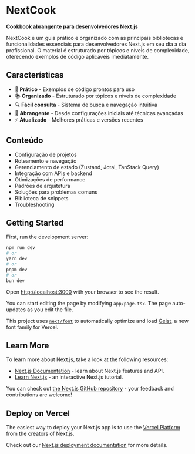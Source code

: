 # NextCook

**Cookbook abrangente para desenvolvedores Next.js**

NextCook é um guia prático e organizado com as principais bibliotecas e funcionalidades essenciais para desenvolvedores Next.js em seu dia a dia profissional. O material é estruturado por tópicos e níveis de complexidade, oferecendo exemplos de código aplicáveis imediatamente.

## Características

- 🍳 **Prático** - Exemplos de código prontos para uso
- 📚 **Organizado** - Estruturado por tópicos e níveis de complexidade
- 🔍 **Fácil consulta** - Sistema de busca e navegação intuitiva
- 🌟 **Abrangente** - Desde configurações iniciais até técnicas avançadas
- ⚡ **Atualizado** - Melhores práticas e versões recentes

## Conteúdo

- Configuração de projetos
- Roteamento e navegação
- Gerenciamento de estado (Zustand, Jotai, TanStack Query)
- Integração com APIs e backend
- Otimizações de performance
- Padrões de arquitetura
- Soluções para problemas comuns
- Biblioteca de snippets
- Troubleshooting

## Getting Started

First, run the development server:

```bash
npm run dev
# or
yarn dev
# or
pnpm dev
# or
bun dev
```

Open [http://localhost:3000](http://localhost:3000) with your browser to see the result.

You can start editing the page by modifying `app/page.tsx`. The page auto-updates as you edit the file.

This project uses [`next/font`](https://nextjs.org/docs/app/building-your-application/optimizing/fonts) to automatically optimize and load [Geist](https://vercel.com/font), a new font family for Vercel.

## Learn More

To learn more about Next.js, take a look at the following resources:

- [Next.js Documentation](https://nextjs.org/docs) - learn about Next.js features and API.
- [Learn Next.js](https://nextjs.org/learn) - an interactive Next.js tutorial.

You can check out [the Next.js GitHub repository](https://github.com/vercel/next.js) - your feedback and contributions are welcome!

## Deploy on Vercel

The easiest way to deploy your Next.js app is to use the [Vercel Platform](https://vercel.com/new?utm_medium=default-template&filter=next.js&utm_source=create-next-app&utm_campaign=create-next-app-readme) from the creators of Next.js.

Check out our [Next.js deployment documentation](https://nextjs.org/docs/app/building-your-application/deploying) for more details.
